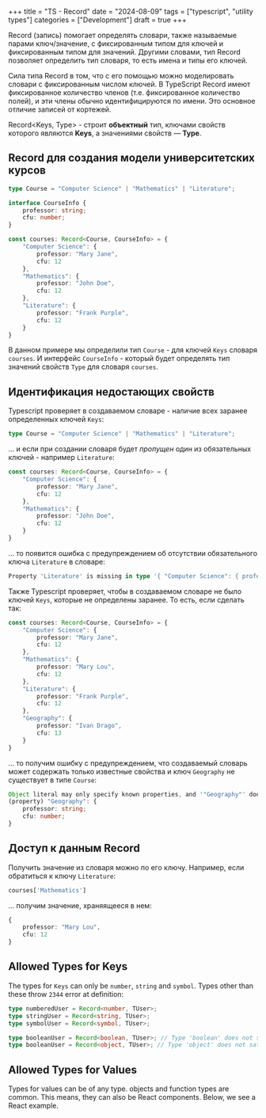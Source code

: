 +++
title = "TS - Record"
date = "2024-08-09"
tags = ["typescript", "utility types"]
categories = ["Development"]
draft = true
+++

Record (запись) помогает определять словари, также называемые парами ключ/значение, с фиксированным типом для ключей и фиксированным типом для значений.
Другими словами, тип Record позволяет определить тип словаря, то есть имена и типы его ключей.

Сила типа Record в том, что с его помощью можно моделировать словари с фиксированным числом ключей.
В TypeScript Record имеют фиксированное количество членов (т.е. фиксированное количество полей), и эти члены обычно идентифицируются по имени. Это основное отличие записей от кортежей.

Record<Keys, Type> - строит **объектный** тип, ключами свойств которого являются **Keys**, а значениями свойств — **Type**.

## Record для создания модели университетских курсов

```typescript
type Course = "Computer Science" | "Mathematics" | "Literature";

interface CourseInfo {
    professor: string;
    cfu: number;
}

const courses: Record<Course, CourseInfo> = {
    "Computer Science": {
        professor: "Mary Jane",
        cfu: 12
    },
    "Mathematics": {
        professor: "John Doe",
        cfu: 12
    },
    "Literature": {
        professor: "Frank Purple",
        cfu: 12
    }
}
```

В данном примере мы определили тип `Course` - для ключей `Keys` словаря `courses`. И интерфейс `CourseInfo` - который будет определять тип значений свойств `Type` для словаря `courses`.

## Идентификация недостающих свойств

Typescript проверяет в создаваемом словаре - наличие всех заранее определенных ключей `Keys`:

```typescript
type Course = "Computer Science" | "Mathematics" | "Literature";
```

... и если при создании словаря будет *пропущен* один из обязательных ключей - например `Literature`:

```typescript
const courses: Record<Course, CourseInfo> = {
    "Computer Science": {
        professor: "Mary Jane",
        cfu: 12
    },
    "Mathematics": {
        professor: "John Doe",
        cfu: 12
    }
}
```

... то появится ошибка с предупреждением об отсутствии обязательного ключа `Literature` в словаре:

```typescript
Property 'Literature' is missing in type '{ "Computer Science": { professor: string; cfu: number; }; Mathematics: { professor: string; cfu: number; }; }' but required in type 'Record<Course, CourseInfo>'.(2741)
```
Также Typescript проверяет, чтобы в создаваемом словаре не было ключей `Keys`, которые не определены заранее. То есть, если сделать так:

```typescript
const courses: Record<Course, CourseInfo> = {
    "Computer Science": {
        professor: "Mary Jane",
        cfu: 12
    },
    "Mathematics": {
        professor: "Mary Lou",
        cfu: 12
    },
    "Literature": {
        professor: "Frank Purple",
        cfu: 12
    },
    "Geography": {
        professor: "Ivan Drago",
        cfu: 13
    }
}
```

... то получим ошибку с предупреждением, что создаваемый словарь может содержать только известные свойства и ключ `Geography` не существует в типе `Course`:

```typescript
Object literal may only specify known properties, and '"Geography"' does not exist in type 'Record<Course, CourseInfo>'.(2353)
(property) "Geography": {
    professor: string;
    cfu: number;
}
```

## Доступ к данным Record

Получить значение из словаря можно по его ключу. Например, если обратиться к ключу `Literature`:

```typescript
courses['Mathematics']
```

... получим значение, храняящееся в нем:

```typescript
{
    professor: "Mary Lou",
    cfu: 12
}
```

## Allowed Types for Keys

The types for `Keys` can only be `number`, `string` and `symbol`. Types other than these throw `2344` error at definition:

```typescript
type numberedUser = Record<number, TUser>;
type stringUser = Record<string, TUser>;
type symbolUser = Record<symbol, TUser>;

type booleanUser = Record<boolean, TUser>; // Type 'boolean' does not satisfy the constraint 'string | number | symbol'
type booleanUser = Record<object, TUser>; // Type 'object' does not satisfy the constraint 'string | number | symbol'
```

## Allowed Types for Values

Types for values can be of any type. objects and function types are common. This means, they can also be React components. Below, we see a React example.